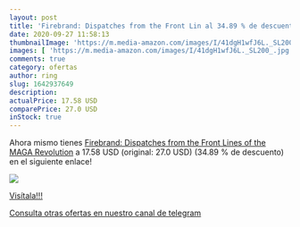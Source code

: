 ```yaml
---
layout: post
title: 'Firebrand: Dispatches from the Front Lin al 34.89 % de descuento'
date: 2020-09-27 11:58:13
thumbnailImage: 'https://m.media-amazon.com/images/I/41dgH1wfJ6L._SL200_.jpg'
images: [ 'https://m.media-amazon.com/images/I/41dgH1wfJ6L._SL200_.jpg' ]
comments: true
category: ofertas
author: ring
slug: 1642937649
description:
actualPrice: 17.58 USD
comparePrice: 27.0 USD
inStock: true
---
```


Ahora mismo tienes [Firebrand: Dispatches from the Front Lines of the MAGA Revolution](https://www.amazon.com/dp/1642937649/?tag=redken08-20) a 17.58 USD (original: 27.0 USD) (34.89 %  de descuento) en el siguiente enlace!

[![](https://m.media-amazon.com/images/I/41dgH1wfJ6L._SL200_.jpg)](https://www.amazon.com/dp/1642937649/?tag=redken08-20)

[Visítala!!!](https://www.amazon.com/dp/1642937649/?tag=redken08-20)

[Consulta otras ofertas en nuestro canal de telegram](https://t.me/s/ofertas25)
